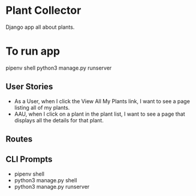 # Plant Collector
Django app all about plants.

# To run app
pipenv shell
python3 manage.py runserver

## User Stories
- As a User, when I click the View All My Plants link, I want to see a page listing all of my plants.
- AAU, when I click on a plant in the plant list, I want to see a page that displays all the details for that plant.

## Routes
## CLI Prompts
- pipenv shell
- python3 manage.py shell
- python3 manage.py runserver